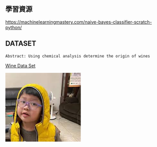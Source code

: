 ## 學習資源
https://machinelearningmastery.com/naive-bayes-classifier-scratch-python/
## DATASET
```
Abstract: Using chemical analysis determine the origin of wines
```
[Wine Data Set](https://archive.ics.uci.edu/ml/datasets/Wine)

![This is a alt text.](images.jpg "This is a sample image.")